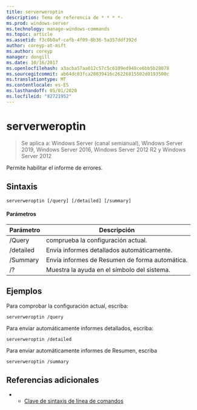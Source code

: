 ```yaml
---
title: serverweroptin
description: Tema de referencia de * * * *-
ms.prod: windows-server
ms.technology: manage-windows-commands
ms.topic: article
ms.assetid: f3c0b0af-cafb-4f09-8b36-5a357ddf392d
author: coreyp-at-msft
ms.author: coreyp
manager: dongill
ms.date: 10/16/2017
ms.openlocfilehash: a3acba57aa012c57c5c6109ed948ce6bb5b28078
ms.sourcegitcommit: ab64dc83fca28039416c26226815502d0193500c
ms.translationtype: MT
ms.contentlocale: es-ES
ms.lasthandoff: 05/01/2020
ms.locfileid: "82721952"
---
```

# <a name="serverweroptin"></a>serverweroptin

> Se aplica a: Windows Server (canal semianual), Windows Server 2019, Windows Server 2016, Windows Server 2012 R2 y Windows Server 2012

Permite habilitar el informe de errores.
## <a name="syntax"></a>Sintaxis
```
serverweroptin [/query] [/detailed] [/summary]
```
#### <a name="parameters"></a>Parámetros
|Parámetro|Descripción|
|-------|--------|
|/Query|comprueba la configuración actual.|
|/detailed|Envía informes detallados automáticamente.|
|/Summary|Envía informes de Resumen de forma automática.|
|/?|Muestra la ayuda en el símbolo del sistema.|
## <a name="examples"></a>Ejemplos
Para comprobar la configuración actual, escriba:
```
serverweroptin /query
```
Para enviar automáticamente informes detallados, escriba:
```
serverweroptin /detailed
```
Para enviar automáticamente informes de Resumen, escriba
```
serverweroptin /summary
```
## <a name="additional-references"></a>Referencias adicionales
-   - [Clave de sintaxis de línea de comandos](command-line-syntax-key.md)

